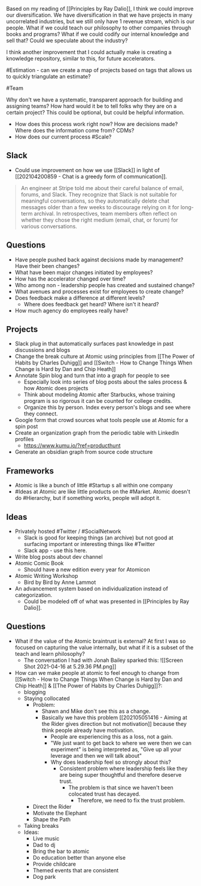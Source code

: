 Based on my reading of [[Principles by Ray Dalio]], I think we could improve our diversification. We have diversification in that we have projects in many uncorrelated industries, but we still only have 1 revenue stream, which is our people. What if we could teach our philosophy to other companies through books and programs? What if we could codify our internal knowledge and sell that? Could we speculate about the industry? 

I think another improvement that I could actually make is creating a knowledge repository, similar to this, for future accelerators. 

#Estimation - can we create a map of projects based on tags that allows us to quickly triangulate an estimate?

#Team 

Why don't we have a systematic, transparent approach for building and assigning teams? How hard would it be to tell folks why they are on a certain project? This could be optional, but could be helpful information. 

- How does this process work right now? How are decisions made? Where does the information come from? CDMs?
- How does our current process #Scale?

## Slack
- Could use improvement on how we use [[Slack]] in light of [[202104200859 - Chat is a greedy form of communication]].
> An engineer at Stripe told me about their careful balance of email, forums, and Slack. They recognize that Slack is not suitable for meaningful conversations, so they automatically delete chat messages older than a few weeks to discourage relying on it for long-term archival. In retrospectives, team members often reflect on whether they chose the right medium (email, chat, or forum) for various conversations.


## Questions

- Have people pushed back against decisions made by management? Have their been changes?
- What have been major changes initiated by employees?
- How has the accelerator changed over time? 
- Who among non - leadership people has created and sustained change?
- What avenues and processes exist for employees to create change?
- Does feedback make a difference at different levels?
	- Where does feedback get heard? Where isn't it heard?
- How much agency do employees really have?

## Projects
- Slack plug in that automatically surfaces past knowledge in past discussions and blogs
- Change the break culture at Atomic using principles from [[The Power of Habits by Charles Duhigg]] and [[Switch - How to Change Things When Change is Hard by Dan and Chip Heath]]
- Annotate Spin blog and turn that into a graph for people to see
	- Especially look into series of blog posts about the sales process & how Atomic does projects
	- Think about modeling Atomic after Starbucks, whose training program is so rigorous it can be counted for college credits. 
	- Organize this by person. Index every person's blogs and see where they connect. 
- Google form that crowd sources what tools people use at Atomic for a spin post
- Create an organization graph from the periodic table with LinkedIn profiles
	- https://www.kumu.io/?ref=producthunt
- Generate an obsidian graph from source code structure


## Frameworks
- Atomic is like a bunch of little #Startup  s all within one company
- #Ideas at Atomic are like little products on the #Market. Atomic doesn't do #Hierarchy, but if something works, people will adopt it. 


## Ideas
- Privately hosted #Twitter / #SocialNetwork
	- Slack is good for keeping things (an archive) but not good at surfacing important or interesting things like #Twitter
	- Slack app - use this here. 
- Write blog posts about dev channel
- Atomic Comic Book
	- Should have a new edition every year for Atomicon
- Atomic Writing Workshop
	- Bird by Bird by Anne Lammot
- An advancement system based on individualization instead of categorization. 
	- Could be modeled off of what was presented in [[Principles by Ray Dalio]]. 


## Questions
- What if the value of the Atomic braintrust is external? At first I was so focused on capturing the value internally, but what if it is a subset of the teach and learn philosophy? 
	- The conversation I had with Jonah Bailey sparked this: ![[Screen Shot 2021-04-16 at 5.29.36 PM.png]]
- How can we make people at atomic to feel enough to change from [[Switch - How to Change Things When Change is Hard by Dan and Chip Heath]] & [[The Power of Habits by Charles Duhigg]]?:
	- blogging
	- Staying collocated
		- Problem:
			- Shawn and Mike don't see this as a change. 
			- Basically we have this problem [[202105051416 - Aiming at the Rider gives direction but not motivation]] because they think people already have motivation. 
				- People are experiencing this as a loss, not a gain.
				- "We just want to get back to where we were then we can experiment" is being interpreted as, "Give up all your leverage and then we will talk about"
				- Why does leadership feel so strongly about this?
					- Consistent problem where leadership feels like they are being super thoughtful and therefore deserve trust. 
						- The problem is that since we haven't been colocated trust has decayed. 
							- Therefore, we need to fix the trust problem. 
		- Direct the Rider
		- Motivate the Elephant
		- Shape the Path
	- Taking breaks 
	- Ideas:
		- Live music
		- Dad to dj 
		- Bring the bar to atomic
		- Do education better than anyone else
		- Provide childcare
		- Themed events that are consistent 
		- Dog park